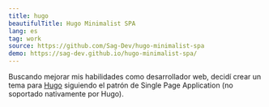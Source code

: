 ```yaml
---
title: hugo
beautifulTitle: Hugo Minimalist SPA
lang: es
tag: work
source: https://github.com/Sag-Dev/hugo-minimalist-spa
demo: https://sag-dev.github.io/hugo-minimalist-spa/
---
```


Buscando mejorar mis habilidades como desarrollador web, decidí crear un tema
para
<a href='https://gohugo.io/' target='_blank'>Hugo</a>
siguiendo el patrón de Single Page Application (no soportado
nativamente por Hugo).
